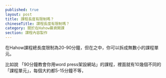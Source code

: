 ```yaml
---
published: true
layout: post
title: 課程長度有限制嗎？
chineseTitle: 課程長度有限制嗎？
category: 關於在Hahow募資開課
section: 課程內容製作
---
```

 

在Hahow課程總長度限制為20-90分鐘，但在之中，你可以拆成無數小的課程單元。

比如說 「90分鐘教會你用word press架設網站」的課程，裡面就有10幾個不同的「課程單元」，每個大約都5-15分鐘不等，
